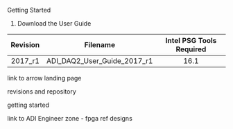 Getting Started

1. Download the User Guide

| Revision | Filename | Intel PSG Tools Required |
| :---: | :---: |	:---: |
| 2017_r1  | ADI_DAQ2_User_Guide_2017_r1 | 16.1 |
link to arrow landing page

revisions and repository

getting started

link to ADI Engineer zone - fpga ref designs
